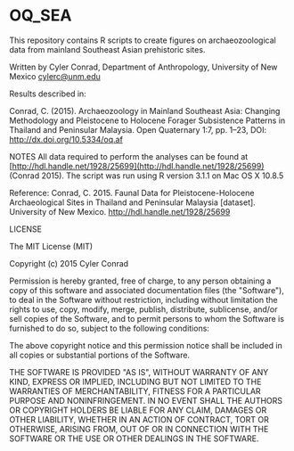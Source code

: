 # OQ_SEA


 This repository contains R scripts to create figures on archaeozoological data from mainland Southeast
 Asian prehistoric sites. 
 
 Written by Cyler Conrad, Department of Anthropology, University of New Mexico  cylerc@unm.edu

 Results described in:
 
 Conrad, C. (2015). Archaeozoology in Mainland Southeast Asia: Changing
 Methodology and Pleistocene to Holocene Forager Subsistence Patterns in 
 Thailand and Peninsular Malaysia. Open Quaternary 1:7, pp. 1–23, DOI: http://dx.doi.org/10.5334/oq.af 

 NOTES
 All data required to perform the analyses can be found at  [http://hdl.handle.net/1928/25699](http://hdl.handle.net/1928/25699) (Conrad 2015). The script was run using R version 3.1.1 on Mac OS X 10.8.5

 Reference: 
 Conrad, C. 2015. Faunal Data for Pleistocene-Holocene Archaeological Sites in 
 Thailand and Peninsular Malaysia [dataset]. University of New Mexico. 
 http://hdl.handle.net/1928/25699

 LICENSE
 
 The MIT License (MIT)
 
 Copyright (c) 2015 Cyler Conrad
   
   Permission is hereby granted, free of charge, to any person obtaining a copy
 of this software and associated documentation files (the "Software"), to deal
 in the Software without restriction, including without limitation the rights
 to use, copy, modify, merge, publish, distribute, sublicense, and/or sell
 copies of the Software, and to permit persons to whom the Software is
 furnished to do so, subject to the following conditions:
   
   The above copyright notice and this permission notice shall be included in
 all copies or substantial portions of the Software.
 
 THE SOFTWARE IS PROVIDED "AS IS", WITHOUT WARRANTY OF ANY KIND, EXPRESS OR
 IMPLIED, INCLUDING BUT NOT LIMITED TO THE WARRANTIES OF MERCHANTABILITY,
 FITNESS FOR A PARTICULAR PURPOSE AND NONINFRINGEMENT. IN NO EVENT SHALL THE
 AUTHORS OR COPYRIGHT HOLDERS BE LIABLE FOR ANY CLAIM, DAMAGES OR OTHER
 LIABILITY, WHETHER IN AN ACTION OF CONTRACT, TORT OR OTHERWISE, ARISING FROM,
 OUT OF OR IN CONNECTION WITH THE SOFTWARE OR THE USE OR OTHER DEALINGS IN
 THE SOFTWARE.
